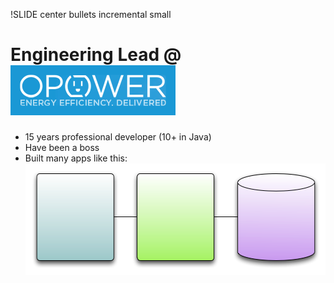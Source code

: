 !SLIDE center bullets incremental small
# Engineering Lead @ <img src="opower.png" height="80" />
* 15 years professional developer (10+ in Java)
* Have been a boss
* Built many apps like this: <img src="arch.png" height="179" />
